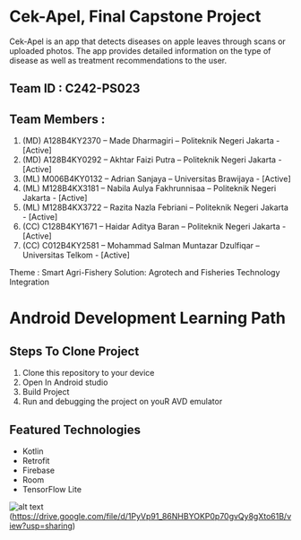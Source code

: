 # Cek-Apel, Final Capstone Project

Cek-Apel is an app that detects diseases on apple leaves through scans or uploaded photos. The app provides detailed information on the type of disease as well as treatment recommendations to the user.

## Team ID : C242-PS023

## Team Members :
1. (MD) A128B4KY2370 – Made Dharmagiri – Politeknik Negeri Jakarta - [Active]
2. (MD) A128B4KY0292 – Akhtar Faizi Putra – Politeknik Negeri Jakarta - [Active]
3. (ML) M006B4KY0132 – Adrian Sanjaya – Universitas Brawijaya - [Active]
4. (ML) M128B4KX3181 – Nabila Aulya Fakhrunnisaa – Politeknik Negeri Jakarta - [Active]
5. (ML) M128B4KX3722 – Razita Nazla Febriani – Politeknik Negeri Jakarta - [Active]
6. (CC) C128B4KY1671 – Haidar Aditya Baran – Politeknik Negeri Jakarta - [Active]
7. (CC) C012B4KY2581 – Mohammad Salman Muntazar Dzulfiqar – Universitas Telkom - [Active]

Theme : Smart Agri-Fishery Solution: Agrotech and Fisheries Technology Integration

# Android Development Learning Path

## Steps To Clone Project
1. Clone this repository to your device
2. Open In Android studio
3. Build Project
4. Run and debugging the project on youR AVD emulator

## Featured Technologies
- Kotlin
- Retrofit
- Firebase
- Room
- TensorFlow Lite

![alt text](?raw=true)(https://drive.google.com/file/d/1PyVp91_86NHBYOKP0p70gvQy8gXto61B/view?usp=sharing)

